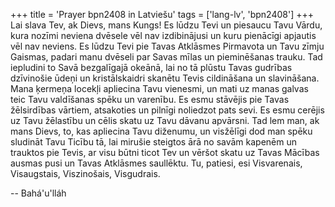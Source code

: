 +++
title = 'Prayer bpn2408 in Latviešu'
tags = ['lang-lv', 'bpn2408']
+++
Lai slava Tev, ak Dievs, mans Kungs! Es lūdzu Tevi un piesaucu Tavu Vārdu, kura nozīmi neviena dvēsele vēl nav izdibinājusi un kuru pienācīgi apjautis vēl nav neviens. Es lūdzu Tevi pie Tavas Atklāsmes Pirmavota un Tavu zīmju Gaismas, padari manu dvēseli par Savas mīlas un pieminēšanas trauku. Tad iepludini to Savā bezgalīgajā okeānā, lai no tā plūstu Tavas gudrības dzīvinošie ūdeņi un kristālskaidri skanētu Tevis cildināšana un slavināšana.
Mana ķermeņa locekļi apliecina Tavu vienesmi, un mati uz manas galvas teic Tavu valdīšanas spēku un varenību. Es esmu stāvējis pie Tavas žēlsirdības vārtiem, atsakoties un pilnīgi noliedzot pats sevi. Es esmu cerējis uz Tavu žēlastību un cēlis skatu uz Tavu dāvanu apvārsni. Tad lem man, ak mans Dievs, to, kas apliecina Tavu diženumu, un visžēlīgi dod man spēku sludināt Tavu Ticību tā, lai mirušie steigtos ārā no savām kapenēm un trauktos pie Tevis, ar visu būtni ticot Tev un vēršot skatu uz Tavas Mācības ausmas pusi un Tavas Atklāsmes saullēktu.
Tu, patiesi, esi Visvarenais, Visaugstais, Viszinošais, Visgudrais.

-- Bahá'u'lláh
